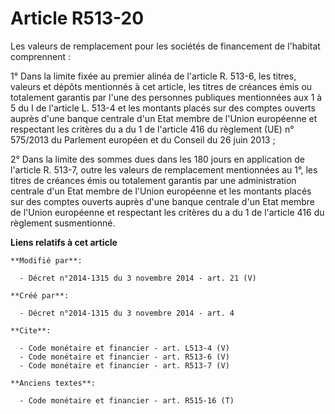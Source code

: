 # Article R513-20

Les valeurs de remplacement pour les sociétés de financement de l'habitat comprennent : 

1° Dans la limite fixée au premier alinéa de l'article R. 513-6, les titres, valeurs et dépôts mentionnés à cet article, les
titres de créances émis ou totalement garantis par l'une des personnes publiques mentionnées aux 1 à 5 du I de l'article L.
513-4 et les montants placés sur des comptes ouverts auprès d'une banque centrale d'un Etat membre de l'Union européenne et
respectant les critères du a du 1 de l'article 416 du règlement (UE) n° 575/2013 du Parlement européen et du Conseil du 26
juin 2013 ; 

2° Dans la limite des sommes dues dans les 180 jours en application de l'article R. 513-7, outre les valeurs de remplacement
mentionnées au 1°, les titres de créances émis ou totalement garantis par une administration centrale d'un Etat membre de
l'Union européenne et les montants placés sur des comptes ouverts auprès d'une banque centrale d'un Etat membre de l'Union
européenne et respectant les critères du a du 1 de l'article 416 du règlement susmentionné.

**Liens relatifs à cet article**

	**Modifié par**:

	  - Décret n°2014-1315 du 3 novembre 2014 - art. 21 (V)

	**Créé par**:

	  - Décret n°2014-1315 du 3 novembre 2014 - art. 4

	**Cite**:

	  - Code monétaire et financier - art. L513-4 (V)
	  - Code monétaire et financier - art. R513-6 (V)
	  - Code monétaire et financier - art. R513-7 (V)

	**Anciens textes**:

	  - Code monétaire et financier - art. R515-16 (T)
